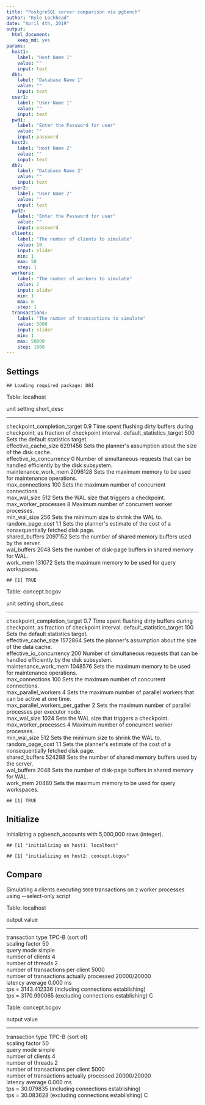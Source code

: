 ```yaml
---
title: "PostgreSQL server comparison via pgbench"
author: "Kyle Lochhead"
date: "April 4th, 2019"
output:
  html_document: 
    keep_md: yes
params:
  host1:
    label: "Host Name 1"
    value: ""
    input: text
  db1:
    label: "Database Name 1"
    value: ""
    input: text
  user1:
    label: "User Name 1"
    value: ""
    input: text
  pwd1:
    label: "Enter the Password for user"
    value: ""
    input: password
  host2:
    label: "Host Name 2"
    value: ""
    input: text
  db2:
    label: "Database Name 2"
    value: ""
    input: text
  user2:
    label: "User Name 2"
    value: ""
    input: text
  pwd2:
    label: "Enter the Password for user"
    value: ""
    input: password
  clients:
    label: "The number of clients to simulate"
    value: 10
    input: slider
    min: 1
    max: 50
    step: 1
  workers:
    label: "The number of workers to simulate"
    value: 2
    input: slider
    min: 1
    max: 8
    step: 1
  transactions:
    label: "The number of transactions to simulate"
    value: 5000
    input: slider
    min: 1
    max: 50000
    step: 1000
---
```

## Settings


```
## Loading required package: DBI
```



Table: localhost

unit                           setting   short_desc                                                                               
-----------------------------  --------  -----------------------------------------------------------------------------------------
checkpoint_completion_target   0.9       Time spent flushing dirty buffers during checkpoint, as fraction of checkpoint interval. 
default_statistics_target      500       Sets the default statistics target.                                                      
effective_cache_size           6291456   Sets the planner's assumption about the size of the disk cache.                          
effective_io_concurrency       0         Number of simultaneous requests that can be handled efficiently by the disk subsystem.   
maintenance_work_mem           2096128   Sets the maximum memory to be used for maintenance operations.                           
max_connections                100       Sets the maximum number of concurrent connections.                                       
max_wal_size                   512       Sets the WAL size that triggers a checkpoint.                                            
max_worker_processes           8         Maximum number of concurrent worker processes.                                           
min_wal_size                   256       Sets the minimum size to shrink the WAL to.                                              
random_page_cost               1.1       Sets the planner's estimate of the cost of a nonsequentially fetched disk page.          
shared_buffers                 2097152   Sets the number of shared memory buffers used by the server.                             
wal_buffers                    2048      Sets the number of disk-page buffers in shared memory for WAL.                           
work_mem                       131072    Sets the maximum memory to be used for query workspaces.                                 

```
## [1] TRUE
```



Table: concept.bcgov

unit                              setting   short_desc                                                                               
--------------------------------  --------  -----------------------------------------------------------------------------------------
checkpoint_completion_target      0.7       Time spent flushing dirty buffers during checkpoint, as fraction of checkpoint interval. 
default_statistics_target         100       Sets the default statistics target.                                                      
effective_cache_size              1572864   Sets the planner's assumption about the size of the data cache.                          
effective_io_concurrency          200       Number of simultaneous requests that can be handled efficiently by the disk subsystem.   
maintenance_work_mem              1048576   Sets the maximum memory to be used for maintenance operations.                           
max_connections                   100       Sets the maximum number of concurrent connections.                                       
max_parallel_workers              4         Sets the maximum number of parallel workers that can be active at one time.              
max_parallel_workers_per_gather   2         Sets the maximum number of parallel processes per executor node.                         
max_wal_size                      1024      Sets the WAL size that triggers a checkpoint.                                            
max_worker_processes              4         Maximum number of concurrent worker processes.                                           
min_wal_size                      512       Sets the minimum size to shrink the WAL to.                                              
random_page_cost                  1.1       Sets the planner's estimate of the cost of a nonsequentially fetched disk page.          
shared_buffers                    524288    Sets the number of shared memory buffers used by the server.                             
wal_buffers                       2048      Sets the number of disk-page buffers in shared memory for WAL.                           
work_mem                          20480     Sets the maximum memory to be used for query workspaces.                                 

```
## [1] TRUE
```

## Initialize 

Initializing a pgbench_accounts with 5,000,000 rows (integer).


```
## [1] "initializing on host1: localhost"
```

```
## [1] "initializing on host2: concept.bcgov"
```

## Compare 

Simulating `4` clients executing `5000` transactions on `2` worker processes using --select-only script


Table: localhost

output                                      value                                                 
------------------------------------------  ------------------------------------------------------
transaction type                            TPC-B (sort of)                                       
scaling factor                              50                                                    
query mode                                  simple                                                
number of clients                           4                                                     
number of threads                           2                                                     
number of transactions per client           5000                                                  
number of transactions actually processed   20000/20000                                           
latency average                             0.000 ms                                              
tps                                         = 3143.412336 (including connections establishing)    
tps                                         = 3170.990065 (excluding connections establishing)  C 



Table: concept.bcgov

output                                      value                                               
------------------------------------------  ----------------------------------------------------
transaction type                            TPC-B (sort of)                                     
scaling factor                              50                                                  
query mode                                  simple                                              
number of clients                           4                                                   
number of threads                           2                                                   
number of transactions per client           5000                                                
number of transactions actually processed   20000/20000                                         
latency average                             0.000 ms                                            
tps                                         = 30.079835 (including connections establishing)    
tps                                         = 30.083628 (excluding connections establishing)  C 
